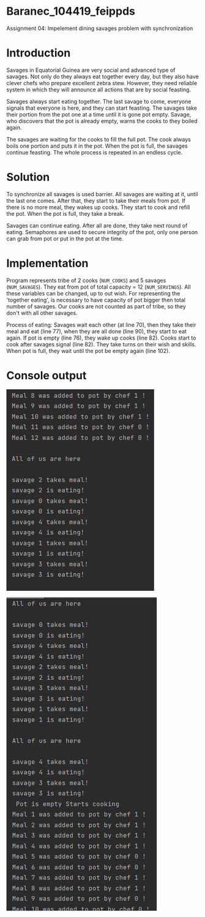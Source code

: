# Baranec_104419_feippds
Assignment 04: Impelement dining savages problem with synchronization

# Introduction
Savages in Equatorial Guinea are very social and advanced type of savages.
Not only do they always eat together every day, but they also have clever
chefs who prepare excellent zebra stew. However, they need 
reliable system in which they will announce all actions that are
by social feasting.

Savages always start eating together. The last savage to come, everyone
signals that everyone is here, and they can start feasting.
The savages take their portion from the pot one at a time until it is gone
pot empty.
Savage, who discovers that the pot is already empty, warns the cooks to
they boiled again.

The savages are waiting for the cooks to fill the full pot.
The cook always boils one portion and puts it in the pot.
When the pot is full, the savages continue feasting.
The whole process is repeated in an endless cycle.

# Solution

To synchronize all savages is used barrier. All savages are waiting at it, until the last one comes.
After that, they start to take their meals from pot. If there is no more meal, they wakes up cooks. 
They start to cook and refill the pot. When the pot is full, they take a break. 

Savages can continue eating. After all are done, they take next round of eating. 
Semaphores are used to secure integrity of the pot, only one person can grab from pot or put in the pot at the time.

# Implementation

Program represents tribe of  2 cooks (`NUM_COOKS`) and 5 savages (`NUM_SAVAGES`). They eat from pot of total capacity = 12 (`NUM_SERVINGS`). 
All these variables can be changed, up to out wish. For representing the 'together eating', is necessary to have capacity of pot bigger then total number of savages.
Our cooks are not counted as part of tribe, so they don't with all other savages.

Process of eating: Savages wait each other (at line 70), then they take their meal and eat (line 77), when they are all done (line 90), they start to eat again.
If pot is empty (line 76), they wake up cooks (line 82). Cooks start to cook after savages signal (line 82). They take turns on their wish and skills. 
When pot is full, they wait until the pot be empty again (line 102).

# Console output

![img.png](img.png)

![img_1.png](img_1.png)





